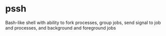 # pssh
Bash-like shell with ability to fork processes, group jobs, send signal to job and processes, and background and foreground jobs
